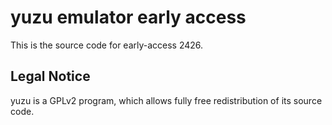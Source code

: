 yuzu emulator early access
=============

This is the source code for early-access 2426.

## Legal Notice

yuzu is a GPLv2 program, which allows fully free redistribution of its source code.